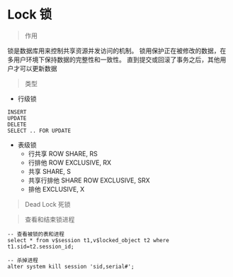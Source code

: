 # Lock 锁

> 作用

锁是数据库用来控制共享资源并发访问的机制。
锁用保护正在被修改的数据，在多用户环境下保持数据的完整性和一致性。
直到提交或回滚了事务之后，其他用户才可以更新数据


> 类型

- 行级锁
```oracle
INSERT 
UPDATE 
DELETE
SELECT .. FOR UPDATE 
```
- 表级锁
  - 行共享 ROW SHARE, RS
  - 行排他 ROW EXCLUSIVE, RX
  - 共享 SHARE, S
  - 共享行排他 SHARE ROW EXCLUSIVE, SRX
  - 排他 EXCLUSIVE, X

> Dead Lock 死锁


> 查看和结束锁进程

```oracle
-- 查看被锁的表和进程
select * from v$session t1,v$locked_object t2 where t1.sid=t2.session_id;

-- 杀掉进程
alter system kill session 'sid,serial#';
```